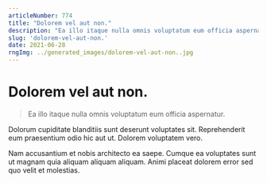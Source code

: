```yaml
---
articleNumber: 774
title: "Dolorem vel aut non."
description: "Ea illo itaque nulla omnis voluptatum eum officia aspernatur."
slug: 'dolorem-vel-aut-non.'
date: 2021-06-28
rngImg: ../generated_images/dolorem-vel-aut-non..jpg
---
```


# Dolorem vel aut non.

> Ea illo itaque nulla omnis voluptatum eum officia aspernatur.

Dolorum cupiditate blanditiis sunt deserunt voluptates sit. Reprehenderit eum praesentium odio hic aut ut. Dolorem voluptatem vero.
 Nam accusantium et nobis architecto ea saepe. Cumque ea voluptates sunt ut magnam quia aliquam aliquam aliquam. Animi placeat dolorem error sed quo velit et molestias.

